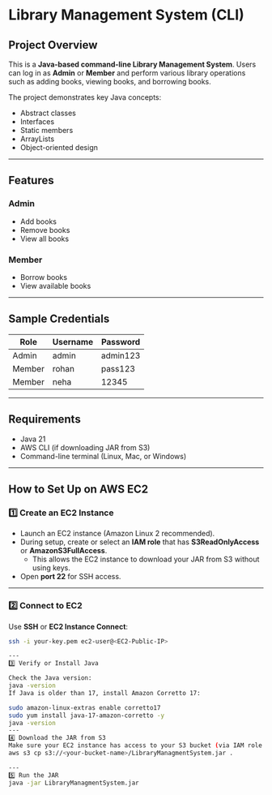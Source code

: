 # Library Management System (CLI)

## Project Overview
This is a **Java-based command-line Library Management System**. Users can log in as **Admin** or **Member** and perform various library operations such as adding books, viewing books, and borrowing books.

The project demonstrates key Java concepts:
- Abstract classes
- Interfaces
- Static members
- ArrayLists
- Object-oriented design

---

## Features

### Admin
- Add books
- Remove books
- View all books

### Member
- Borrow books
- View available books

---

## Sample Credentials

| Role   | Username | Password |
|--------|----------|----------|
| Admin  | admin    | admin123 |
| Member | rohan    | pass123  |
| Member | neha     | 12345    |

---

## Requirements
- Java 21 
- AWS CLI (if downloading JAR from S3)
- Command-line terminal (Linux, Mac, or Windows)

---
## How to Set Up on AWS EC2

### 1️⃣ Create an EC2 Instance
- Launch an EC2 instance (Amazon Linux 2 recommended).  
- During setup, create or select an **IAM role** that has **S3ReadOnlyAccess** or **AmazonS3FullAccess**.  
  - This allows the EC2 instance to download your JAR from S3 without using keys.  
- Open **port 22** for SSH access.

---

### 2️⃣ Connect to EC2
Use **SSH** or **EC2 Instance Connect**:

```bash
ssh -i your-key.pem ec2-user@<EC2-Public-IP>

---
3️⃣ Verify or Install Java

Check the Java version:
java -version
If Java is older than 17, install Amazon Corretto 17:

sudo amazon-linux-extras enable corretto17
sudo yum install java-17-amazon-corretto -y
java -version
---
4️⃣ Download the JAR from S3
Make sure your EC2 instance has access to your S3 bucket (via IAM role or credentials):
aws s3 cp s3://<your-bucket-name>/LibraryManagmentSystem.jar .

---
5️⃣ Run the JAR
java -jar LibraryManagmentSystem.jar
